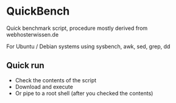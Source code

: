 # QuickBench

Quick benchmark script, procedure mostly derived from webhosterwissen.de

For Ubuntu / Debian systems using sysbench, awk, sed, grep, dd

## Quick run

* Check the contents of the script
* Download and execute
* Or pipe to a root shell (after you checked the contents)
